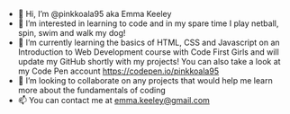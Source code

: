 - 👋 Hi, I’m @pinkkoala95 aka Emma Keeley
- 👀 I’m interested in learning to code and in my spare time I play netball, spin, swim and walk my dog!
- 🌱 I’m currently learning the basics of HTML, CSS and Javascript on an Introduction to Web Development course with Code First Girls and will update my GitHub shortly with my projects! You can also take a look at my Code Pen account https://codepen.io/pinkkoala95
- 💞️ I’m looking to collaborate on any projects that would help me learn more about the fundamentals of coding
- 📫 You can contact me at emma.keeley@gmail.com

<!---
pinkkoala95/pinkkoala95 is a ✨ special ✨ repository because its `README.md` (this file) appears on your GitHub profile.
You can click the Preview link to take a look at your changes.
--->
